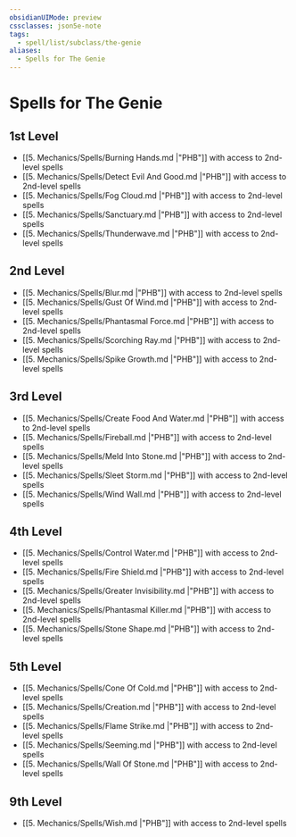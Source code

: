 ```yaml
---
obsidianUIMode: preview
cssclasses: json5e-note
tags:
  - spell/list/subclass/the-genie
aliases:
  - Spells for The Genie
---
```

# Spells for The Genie

## 1st Level

- [[5. Mechanics/Spells/Burning Hands.md \|"PHB"]] with access to 2nd-level spells
- [[5. Mechanics/Spells/Detect Evil And Good.md \|"PHB"]] with access to 2nd-level spells
- [[5. Mechanics/Spells/Fog Cloud.md \|"PHB"]] with access to 2nd-level spells
- [[5. Mechanics/Spells/Sanctuary.md \|"PHB"]] with access to 2nd-level spells
- [[5. Mechanics/Spells/Thunderwave.md \|"PHB"]] with access to 2nd-level spells

## 2nd Level

- [[5. Mechanics/Spells/Blur.md \|"PHB"]] with access to 2nd-level spells
- [[5. Mechanics/Spells/Gust Of Wind.md \|"PHB"]] with access to 2nd-level spells
- [[5. Mechanics/Spells/Phantasmal Force.md \|"PHB"]] with access to 2nd-level spells
- [[5. Mechanics/Spells/Scorching Ray.md \|"PHB"]] with access to 2nd-level spells
- [[5. Mechanics/Spells/Spike Growth.md \|"PHB"]] with access to 2nd-level spells

## 3rd Level

- [[5. Mechanics/Spells/Create Food And Water.md \|"PHB"]] with access to 2nd-level spells
- [[5. Mechanics/Spells/Fireball.md \|"PHB"]] with access to 2nd-level spells
- [[5. Mechanics/Spells/Meld Into Stone.md \|"PHB"]] with access to 2nd-level spells
- [[5. Mechanics/Spells/Sleet Storm.md \|"PHB"]] with access to 2nd-level spells
- [[5. Mechanics/Spells/Wind Wall.md \|"PHB"]] with access to 2nd-level spells

## 4th Level

- [[5. Mechanics/Spells/Control Water.md \|"PHB"]] with access to 2nd-level spells
- [[5. Mechanics/Spells/Fire Shield.md \|"PHB"]] with access to 2nd-level spells
- [[5. Mechanics/Spells/Greater Invisibility.md \|"PHB"]] with access to 2nd-level spells
- [[5. Mechanics/Spells/Phantasmal Killer.md \|"PHB"]] with access to 2nd-level spells
- [[5. Mechanics/Spells/Stone Shape.md \|"PHB"]] with access to 2nd-level spells

## 5th Level

- [[5. Mechanics/Spells/Cone Of Cold.md \|"PHB"]] with access to 2nd-level spells
- [[5. Mechanics/Spells/Creation.md \|"PHB"]] with access to 2nd-level spells
- [[5. Mechanics/Spells/Flame Strike.md \|"PHB"]] with access to 2nd-level spells
- [[5. Mechanics/Spells/Seeming.md \|"PHB"]] with access to 2nd-level spells
- [[5. Mechanics/Spells/Wall Of Stone.md \|"PHB"]] with access to 2nd-level spells

## 9th Level

- [[5. Mechanics/Spells/Wish.md \|"PHB"]] with access to 2nd-level spells
